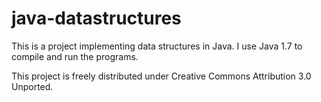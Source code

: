 java-datastructures
===================

This is a project implementing data structures in Java.
I use Java 1.7 to compile and run the programs.

This project is freely distributed under Creative Commons Attribution 3.0 Unported.

